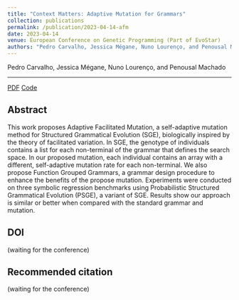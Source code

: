 ```yaml
---
title: "Context Matters: Adaptive Mutation for Grammars"
collection: publications
permalink: /publication/2023-04-14-afm
date: 2023-04-14
venue: European Conference on Genetic Programming (Part of EvoStar)
authors: "Pedro Carvalho, Jessica Mégane, Nuno Lourenço, and Penousal Machado"
---
```

Pedro Carvalho, Jessica Mégane, Nuno Lourenço, and Penousal Machado

---

[PDF](https://jessicamegane.pt/files/eurogp_afm.pdf)  [Code](https://github.com/jessicamegane/psge/tree/mutation_level)

Abstract
---
This work proposes Adaptive Facilitated Mutation, a self-adaptive mutation method for Structured Grammatical Evolution (SGE), biologically inspired by the theory of facilitated variation. In SGE, the genotype of individuals contains a list for each non-terminal of the grammar that defines the search space. In our proposed mutation, each individual contains an array with a different, self-adaptive mutation rate for each non-terminal. We also propose Function Grouped Grammars, a grammar design procedure to enhance the benefits of the propose mutation. Experiments were conducted on three symbolic regression benchmarks using Probabilistic Structured Grammatical Evolution (PSGE), a variant of SGE. Results show our approach is similar or better when compared with the standard grammar and mutation.


DOI
---
(waiting for the conference)

Recommended citation
---
(waiting for the conference)
